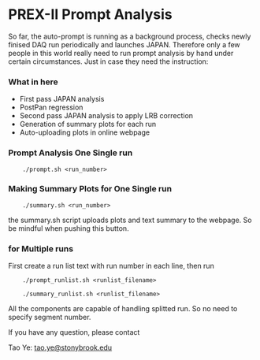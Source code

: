 # PREX-II Prompt Analysis

So far, the auto-prompt is running as a background process, checks newly finised DAQ run periodically and launches JAPAN. Therefore only a few people in this world really need to run prompt analysis by hand under certain circumstances. Just in case they need the instruction: 

### What in here
* First pass JAPAN analysis
* PostPan regression
* Second pass JAPAN analysis to apply LRB correction
* Generation of summary plots for each run
* Auto-uploading plots in online webpage


### Prompt Analysis One Single run
```
	./prompt.sh <run_number>
```

### Making Summary Plots for One Single run
```
	./summary.sh <run_number>
```

the summary.sh script uploads plots and text summary to the webpage. So be mindful when pushing this button.

###  for Multiple runs
First create a run list text with run number in each line, then run
```
	./prompt_runlist.sh <runlist_filename>
```
```
	./summary_runlist.sh <runlist_filename>
```

All the components are capable of handling splitted run. So no need to specify segment number. 


If you have any question, please contact

Tao Ye: tao.ye@stonybrook.edu